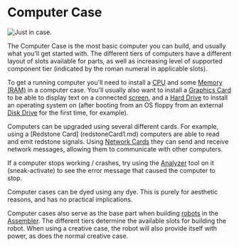# Computer Case

![Just in case.](oredict:oc:case1)

The Computer Case is the most basic computer you can build, and usually what you'll get started with. The different tiers of computers have a different layout of slots available for parts, as well as increasing level of supported component tier (indicated by the roman numeral in applicable slots).

To get a running computer you'll need to install a [CPU](cpu1.md) and some [Memory (RAM)](ram1.md) in a computer case. You'll usually also want to install a [Graphics Card](graphicsCard1.md) to be able to display text on a connected [screen](screen1.md), and a [Hard Drive](hdd1.md) to install an operating system on (after booting from an OS floppy from an external [Disk Drive](diskDrive.md) for the first time, for example).

Computers can be upgraded using several different cards. For example, using a [Redstone Card]
(redstoneCard1.md) computers are able to read and emit redstone signals. Using [Network Cards](lanCard.md) they can send and receive network messages, allowing them to communicate with other computers.

If a computer stops working / crashes, try using the [Analyzer](analyzer.md) tool on it (sneak-activate) to see the error message that caused the computer to stop.

Computer cases can be dyed using any dye. This is purely for aesthetic reasons, and has no practical implications.

Computer cases also serve as the base part when building [robots](robot.md) in the [Assembler](assembler.md). The different tiers determine the available slots for building the robot. When using a creative case, the robot will also provide itself with power, as does the normal creative case.
